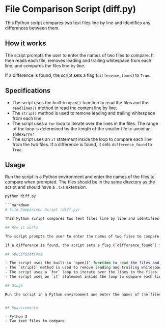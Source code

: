 # File Comparison Script (diff.py)

This Python script compares two text files line by line and identifies any differences between them.

## How it works

The script prompts the user to enter the names of two files to compare. It then reads each file, removes leading and trailing whitespace from each line, and compares the files line by line.

If a difference is found, the script sets a flag (`difference_found`) to `True`.

## Specifications

- The script uses the built-in `open()` function to read the files and the `readlines()` method to read the content line by line.
- The `strip()` method is used to remove leading and trailing whitespace from each line.
- The script uses a `for` loop to iterate over the lines in the files. The range of the loop is determined by the length of the smaller file to avoid an `IndexError`.
- The script uses an `if` statement inside the loop to compare each line from the two files. If a difference is found, it sets `difference_found` to `True`.

## Usage

Run the script in a Python environment and enter the names of the files to compare when prompted. The files should be in the same directory as the script and should have a `.txt` extension.

```bash
python diff.py

```markdown
# File Comparison Script (diff.py)

This Python script compares two text files line by line and identifies any differences between them.

## How it works

The script prompts the user to enter the names of two files to compare. It then reads each file, removes leading and trailing whitespace from each line, and compares the files line by line.

If a difference is found, the script sets a flag (`difference_found`) to `True`.

## Specifications

- The script uses the built-in `open()` function to read the files and the `readlines()` method to read the content line by line.
- The `strip()` method is used to remove leading and trailing whitespace from each line.
- The script uses a `for` loop to iterate over the lines in the files. The range of the loop is determined by the length of the smaller file to avoid an `IndexError`.
- The script uses an `if` statement inside the loop to compare each line from the two files. If a difference is found, it sets `difference_found` to `True`.

## Usage

Run the script in a Python environment and enter the names of the files to compare when prompted. The files should be in the same directory as the script and should have a `.txt` extension.


## Requirements

- Python 3
- Two text files to compare
```
